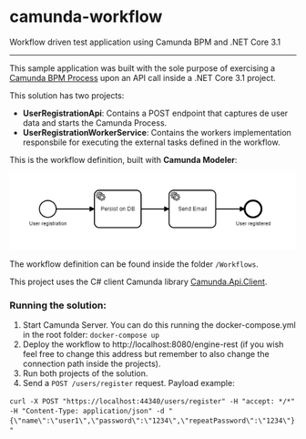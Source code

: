 # camunda-workflow
Workflow driven test application using Camunda BPM and .NET Core 3.1


------------

This sample application was built with the sole purpose of exercising a [Camunda BPM Process](https://camunda.com/ "Camunda BPM Process") upon an API call inside a .NET Core 3.1 project.

This solution has two projects:

- **UserRegistrationApi**: Contains a POST endpoint that captures de user data and starts the Camunda Process.
- **UserRegistrationWorkerService**: Contains the workers implementation responsbile for executing the external tasks defined in the workflow.

This is the workflow definition, built with **Camunda Modeler**:

![Image description](Workflows/user_registration.png)

The workflow definition can be found inside the folder `/Workflows`.

This project uses the C# client Camunda library [Camunda.Api.Client](https://github.com/jlucansky/Camunda.Api.Client "Camunda.Api.Client").

### Running the solution:

1. Start Camunda Server.
You can do this running the docker-compose.yml in the root folder:
`docker-compose up`
2. Deploy the workflow to http://localhost:8080/engine-rest (if you wish feel free to change this address but remember to also change the connection path inside the projects).
3. Run both projects of the solution.
4. Send a `POST /users/register` request. Payload example:

`curl -X POST "https://localhost:44340/users/register" -H "accept: */*" -H "Content-Type: application/json" -d "{\"name\":\"user1\",\"password\":\"1234\",\"repeatPassword\":\"1234\"}"`
